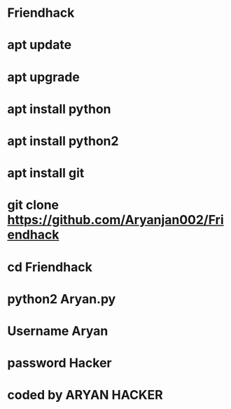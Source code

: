 # Friendhack
# apt update 
# apt upgrade 
# apt install python 
# apt install python2 
# apt install git 
# git clone https://github.com/Aryanjan002/Friendhack
# cd Friendhack
# python2 Aryan.py
# Username Aryan 
# password Hacker 
# coded by ARYAN HACKER 
